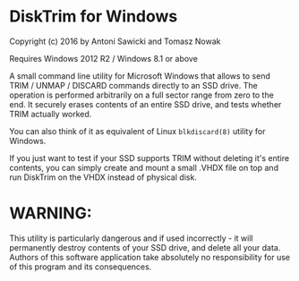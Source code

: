 DiskTrim for Windows
====================
Copyright (c) 2016 by Antoni Sawicki and Tomasz Nowak

Requires Windows 2012 R2 / Windows 8.1 or above

A small command line utility for Microsoft Windows that allows to
send TRIM / UNMAP / DISCARD commands directly to an SSD drive.  The 
operation is performed arbitrarily on a full sector range from zero
to the end. It securely erases contents of an entire SSD drive, and
tests whether TRIM actually worked. 

You can also think of it as equivalent of Linux `blkdiscard(8)` utility for Windows.

If you just want to test if your SSD supports TRIM without deleting
it's entire contents, you can simply create and mount a small .VHDX
file on top and run DiskTrim on the VHDX instead of physical disk. 

# WARNING:
This utility is particularly dangerous and if used incorrectly - it
will permanently destroy contents of your SSD drive, and delete all
your data.  Authors of this software application take absolutely no
responsibility for use of this program  and its consequences. 
